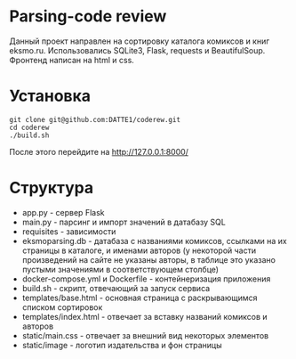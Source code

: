 # Parsing-code review
Данный проект направлен на сортировку каталога комиксов и книг eksmo.ru. Использовались SQLite3, Flask, requests и BeautifulSoup. Фронтенд написан на html и css.
# Установка
```console
git clone git@github.com:DATTE1/coderew.git
cd coderew
./build.sh
```
После этого перейдите на http://127.0.0.1:8000/

# Структура
- app.py - сервер Flask
- main.py - парсинг и импорт значений в датабазу SQL
- requisites - зависимости
- eksmoparsing.db - датабаза с названиями комиксов, ссылками на их страницы в каталоге, и именами авторов (у некоторой части произведений на сайте не указаны авторы, в таблице это указано пустыми значениями в соответствующем столбце)
- docker-compose.yml и Dockerfile - контейнеризация приложения
- build.sh - скрипт, отвечающий за запуск сервиса
- templates/base.html - основная страница с раскрывающимся списком сортировок
- templates/index.html - отвечает за вставку названий комиксов и авторов
- static/main.css - отвечает за внешний вид некоторых элементов
- static/image - логотип издательства и фон страницы
